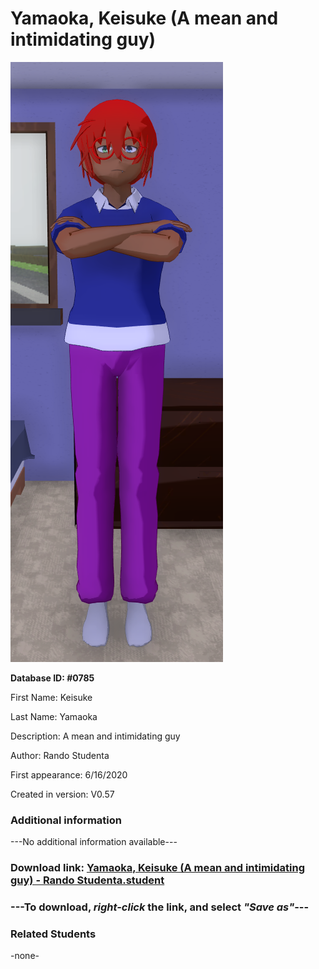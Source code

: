 # Yamaoka, Keisuke (A mean and intimidating guy)

<img src="../../Files/Images/Yamaoka, Keisuke (A mean and intimidating guy).png" title="Yamaoka, Keisuke (A mean and intimidating guy) - Rando Studenta">

**Database ID: #0785**

First Name: Keisuke

Last Name: Yamaoka

Description: A mean and intimidating guy

Author: Rando Studenta

First appearance: 6/16/2020

Created in version: V0.57

### Additional information

---No additional information available---

### Download link: <a href="https://raw.githubusercontent.com/Arbiter1223/Daigaku-Gurashi-Custom-Students/master/Files/Student%20Files/Yamaoka%2C%20Keisuke%20(A%20mean%20and%20intimidating%20guy)%20-%20Rando%20Studenta.student">Yamaoka, Keisuke (A mean and intimidating guy) - Rando Studenta.student</a>

### ---**To download, _right-click_ the link, and select _"Save as"_**---

### Related Students

-none-
